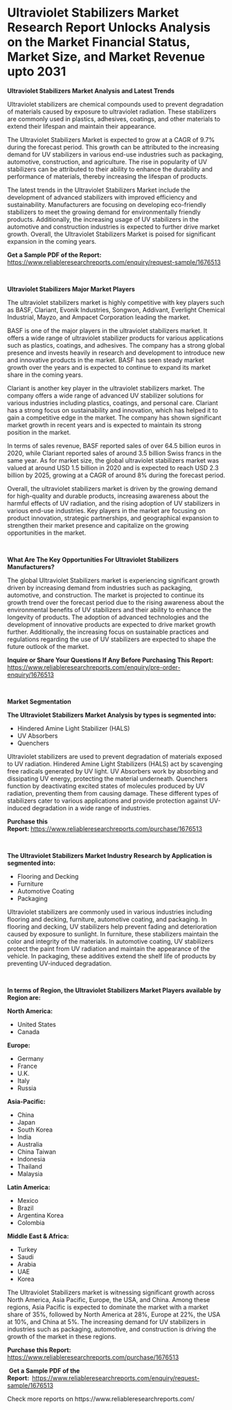 <p><h1>Ultraviolet Stabilizers Market Research Report Unlocks Analysis on the Market Financial Status, Market Size, and Market Revenue upto 2031</h1></p><p><strong>Ultraviolet Stabilizers Market Analysis and Latest Trends</strong></p>
<p><p>Ultraviolet stabilizers are chemical compounds used to prevent degradation of materials caused by exposure to ultraviolet radiation. These stabilizers are commonly used in plastics, adhesives, coatings, and other materials to extend their lifespan and maintain their appearance.</p><p>The Ultraviolet Stabilizers Market is expected to grow at a CAGR of 9.7% during the forecast period. This growth can be attributed to the increasing demand for UV stabilizers in various end-use industries such as packaging, automotive, construction, and agriculture. The rise in popularity of UV stabilizers can be attributed to their ability to enhance the durability and performance of materials, thereby increasing the lifespan of products.</p><p>The latest trends in the Ultraviolet Stabilizers Market include the development of advanced stabilizers with improved efficiency and sustainability. Manufacturers are focusing on developing eco-friendly stabilizers to meet the growing demand for environmentally friendly products. Additionally, the increasing usage of UV stabilizers in the automotive and construction industries is expected to further drive market growth. Overall, the Ultraviolet Stabilizers Market is poised for significant expansion in the coming years.</p></p>
<p><strong>Get a Sample PDF of the Report:&nbsp;</strong> <a href="https://www.reliableresearchreports.com/enquiry/request-sample/1676513">https://www.reliableresearchreports.com/enquiry/request-sample/1676513</a></p>
<p>&nbsp;</p>
<p><strong>Ultraviolet Stabilizers Major Market Players</strong></p>
<p><p>The ultraviolet stabilizers market is highly competitive with key players such as BASF, Clariant, Evonik Industries, Songwon, Addivant, Everlight Chemical Industrial, Mayzo, and Ampacet Corporation leading the market. </p><p>BASF is one of the major players in the ultraviolet stabilizers market. It offers a wide range of ultraviolet stabilizer products for various applications such as plastics, coatings, and adhesives. The company has a strong global presence and invests heavily in research and development to introduce new and innovative products in the market. BASF has seen steady market growth over the years and is expected to continue to expand its market share in the coming years.</p><p>Clariant is another key player in the ultraviolet stabilizers market. The company offers a wide range of advanced UV stabilizer solutions for various industries including plastics, coatings, and personal care. Clariant has a strong focus on sustainability and innovation, which has helped it to gain a competitive edge in the market. The company has shown significant market growth in recent years and is expected to maintain its strong position in the market.</p><p>In terms of sales revenue, BASF reported sales of over 64.5 billion euros in 2020, while Clariant reported sales of around 3.5 billion Swiss francs in the same year. As for market size, the global ultraviolet stabilizers market was valued at around USD 1.5 billion in 2020 and is expected to reach USD 2.3 billion by 2025, growing at a CAGR of around 8% during the forecast period.</p><p>Overall, the ultraviolet stabilizers market is driven by the growing demand for high-quality and durable products, increasing awareness about the harmful effects of UV radiation, and the rising adoption of UV stabilizers in various end-use industries. Key players in the market are focusing on product innovation, strategic partnerships, and geographical expansion to strengthen their market presence and capitalize on the growing opportunities in the market.</p></p>
<p>&nbsp;</p>
<p><strong>What Are The Key Opportunities For Ultraviolet Stabilizers Manufacturers?</strong></p>
<p><p>The global Ultraviolet Stabilizers market is experiencing significant growth driven by increasing demand from industries such as packaging, automotive, and construction. The market is projected to continue its growth trend over the forecast period due to the rising awareness about the environmental benefits of UV stabilizers and their ability to enhance the longevity of products. The adoption of advanced technologies and the development of innovative products are expected to drive market growth further. Additionally, the increasing focus on sustainable practices and regulations regarding the use of UV stabilizers are expected to shape the future outlook of the market.</p></p>
<p><strong>Inquire or Share Your Questions If Any Before Purchasing This Report:</strong> <a href="https://www.reliableresearchreports.com/enquiry/pre-order-enquiry/1676513">https://www.reliableresearchreports.com/enquiry/pre-order-enquiry/1676513</a></p>
<p>&nbsp;</p>
<p><strong>Market Segmentation</strong></p>
<p><strong>The Ultraviolet Stabilizers Market Analysis by types is segmented into:</strong></p>
<p><ul><li>Hindered Amine Light Stabilizer (HALS)</li><li>UV Absorbers</li><li>Quenchers</li></ul></p>
<p><p>Ultraviolet stabilizers are used to prevent degradation of materials exposed to UV radiation. Hindered Amine Light Stabilizers (HALS) act by scavenging free radicals generated by UV light. UV Absorbers work by absorbing and dissipating UV energy, protecting the material underneath. Quenchers function by deactivating excited states of molecules produced by UV radiation, preventing them from causing damage. These different types of stabilizers cater to various applications and provide protection against UV-induced degradation in a wide range of industries.</p></p>
<p><strong>Purchase this Report:&nbsp;</strong><a href="https://www.reliableresearchreports.com/purchase/1676513">https://www.reliableresearchreports.com/purchase/1676513</a></p>
<p>&nbsp;</p>
<p><strong>The Ultraviolet Stabilizers Market Industry Research by Application is segmented into:</strong></p>
<p><ul><li>Flooring and Decking</li><li>Furniture</li><li>Automotive Coating</li><li>Packaging</li></ul></p>
<p><p>Ultraviolet stabilizers are commonly used in various industries including flooring and decking, furniture, automotive coating, and packaging. In flooring and decking, UV stabilizers help prevent fading and deterioration caused by exposure to sunlight. In furniture, these stabilizers maintain the color and integrity of the materials. In automotive coating, UV stabilizers protect the paint from UV radiation and maintain the appearance of the vehicle. In packaging, these additives extend the shelf life of products by preventing UV-induced degradation.</p></p>
<p>&nbsp;</p>
<p><strong>In terms of Region, the Ultraviolet Stabilizers Market Players available by Region are:</strong></p>
<p>
    <p> <strong> North America: </strong>
        <ul>
            <li>United States</li>
            <li>Canada</li>
        </ul>
        </p> 
    <p> <strong> Europe: </strong>
        <ul>
            <li>Germany</li>
            <li>France</li>
            <li>U.K.</li>
            <li>Italy</li>
            <li>Russia</li>
        </ul>
        </p> 
    <p> <strong> Asia-Pacific: </strong>
        <ul>
            <li>China</li>
            <li>Japan</li>
            <li>South Korea</li>
            <li>India</li>
            <li>Australia</li>
            <li>China Taiwan</li>
            <li>Indonesia</li>
            <li>Thailand</li>
            <li>Malaysia</li>
        </ul>
        </p> 
    <p> <strong> Latin America: </strong>
        <ul>
            <li>Mexico</li>
            <li>Brazil</li>
            <li>Argentina Korea</li>
            <li>Colombia</li>
        </ul>
        </p> 
    <p> <strong> Middle East & Africa: </strong>
        <ul>
            <li>Turkey</li>
            <li>Saudi</li>
            <li>Arabia</li>
            <li>UAE</li>
            <li>Korea</li>
        </ul>
    </p>
    </p>
<p><p>The Ultraviolet Stabilizers market is witnessing significant growth across North America, Asia Pacific, Europe, the USA, and China. Among these regions, Asia Pacific is expected to dominate the market with a market share of 35%, followed by North America at 28%, Europe at 22%, the USA at 10%, and China at 5%. The increasing demand for UV stabilizers in industries such as packaging, automotive, and construction is driving the growth of the market in these regions.</p></p>
<p><strong>Purchase this Report: </strong><a href="https://www.reliableresearchreports.com/purchase/1676513">https://www.reliableresearchreports.com/purchase/1676513</a></p>
<p>&nbsp;<strong>Get a Sample PDF of the Report:&nbsp;&nbsp;</strong><a href="https://www.reliableresearchreports.com/enquiry/request-sample/1676513">https://www.reliableresearchreports.com/enquiry/request-sample/1676513</a></p>
<p><strong></strong></p>
<p>Check more reports on https://www.reliableresearchreports.com/</p>
